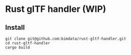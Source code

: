 # Rust glTF handler (WIP)

## Install

```
git clone git@github.com:bimdata/rust-gltf-handler.git
cd rust-gltf-handler
cargo build
```
